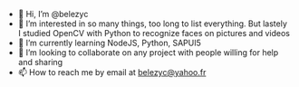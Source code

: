 - 👋 Hi, I’m @belezyc
- 👀 I’m interested in so many things, too long to list everything. But lastely I studied OpenCV with Python to recognize faces on pictures and videos
- 🌱 I’m currently learning NodeJS, Python, SAPUI5
- 💞️ I’m looking to collaborate on any project with people willing for help and sharing
- 📫 How to reach me by email at belezyc@yahoo.fr

